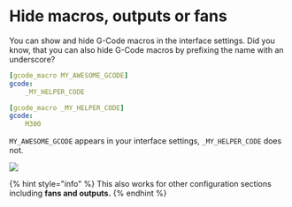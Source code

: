 # Hide macros, outputs or fans

You can show and hide G-Code macros in the interface settings. Did you know, that you can also hide G-Code macros by prefixing the name with an underscore?

```yaml
[gcode_macro MY_AWESOME_GCODE]
gcode:
	_MY_HELPER_CODE
```

```yaml
[gcode_macro _MY_HELPER_CODE]
gcode:
	M300
```

`MY_AWESOME_GCODE` appears in your interface settings, `_MY_HELPER_CODE` does not.

![](../../.gitbook/assets/my\_awesome\_macro.png)

{% hint style="info" %}
This also works for other configuration sections including **fans and outputs.**
{% endhint %}
